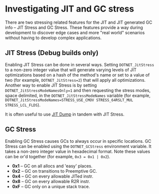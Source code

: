 # Investigating JIT and GC stress

There are two stressing related features for the JIT and JIT generated GC info &ndash; JIT Stress and GC Stress. These features provide a way during development to discover edge cases and more "real world" scenarios without having to develop complex applications.

## JIT Stress (Debug builds only)

Enabling JIT Stress can be done in several ways. Setting `DOTNET_JitStress` to a non-zero integer value that will generate varying levels of JIT optimizations based on a hash of the method's name or set to a value of two (for example, `DOTNET_JitStress=2`) that will apply all optimizations. Another way to enable JIT Stress is by setting `DOTNET_JitStressModeNamesOnly=1` and then requesting the stress modes, space delimited, in the `DOTNET_JitStressModeNames` variable (for example, `DOTNET_JitStressModeNames=STRESS_USE_CMOV STRESS_64RSLT_MUL STRESS_LCL_FLDS`).

It is often useful to use [JIT Dump](./viewing-jit-dumps.md) in tandem with JIT Stress.

## GC Stress

Enabling GC Stress causes GCs to always occur in specific locations. GC Stress can be enabled using the `DOTNET_GCStress` environment variable. It takes a non-zero integer value in hexadecimal format. Note these values can be or'd together (for example, `0x3 = 0x1 | 0x2`).

- **0x1** &ndash; GC on all allocs and 'easy' places.
- **0x2** &ndash; GC on transitions to Preemptive GC.
- **0x4** &ndash; GC on every allowable JITed instr.
- **0x8** &ndash; GC on every allowable R2R instr.
- **0xF** &ndash; GC only on a unique stack trace.
